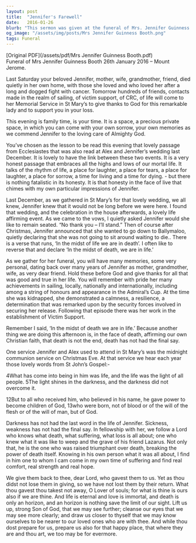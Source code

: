 ```yaml
---
layout: post
title:  "Jennifer's Farewell"
date:   2016-01-26
blurb: "This sermon was given at the funeral of Mrs. Jennifer Guinness Booth, a beloved mother, wife, grandmother, and friend. Jennifer was remembered for her resilience, determination, and achievements, including her work in the establishment of Victim Support. The sermon emphasizes the Christian belief that death is not the end, and that in the face of death, we affirm life."
og_image: "/assets/img/posts/Mrs Jennifer Guinness Booth.png"
tags: Funeral
---
```

[Original PDF](/assets/pdf/Mrs Jennifer Guinness Booth.pdf)    
Funeral of Mrs Jennifer Guinness Booth
26th January 2016 – Mount Jerome.

Last Saturday your beloved Jennifer, mother, wife, grandmother, friend, died quietly in her own home, with those she loved and who loved her after a long and dogged fight with cancer. Tomorrow hundreds of friends, contacts made in the realm of sailing, of victim support, of CRC, of life will come to her Memorial Service in St Mary’s to give thanks to God for this remarkable lady and to support you in your loss.

This evening is family time, is your time. It is a space, a precious private space, in which you can come with your own sorrow, your own memories as we commend Jennifer to the loving care of Almighty God.

You’ve chosen as the lesson to be read this evening that lovely passage from Ecclesiastes that was also read at Alex and Jennifer’s wedding last December. It is lovely to have the link between these two events. It is a very honest passage that embraces all the highs and lows of our mortal life. It talks of the rhythm of life, a place for laughter, a place for tears, a place for laughter, a place for sorrow, a time for living and a time for dying. - but there is nothing fatalistic in its honesty. It is that honesty in the face of live that chimes with my own particular impressions of Jennifer.

Last December, as we gathered in St Mary’s for that lovely wedding, we all knew, Jennifer knew that it would not be long before we were here. I found that wedding, and the celebration in the house afterwards, a lovely life affirming event. As we came to the vows, I quietly asked Jennifer would she like to remain seated. “No thank you – I’ll stand.” Then of course after Christmas, Jennifer announced that she wanted to go down to Ballymaloo, quietly declaring that she was not going to sit around waiting to die.. There is a verse that runs, ‘In the midst of life we are in death’. I often like to reverse that and declare ‘In the midst of death, we are in life.’

As we gather for her funeral, you will have many memories, some very personal, dating back over many years of Jennifer as mother, grandmother, wife, as very dear friend. Hold these before God and give thanks for all that was good and true in her life. You will remember with pride her many achievements in sailing, locally, nationally and internationally, including among a string of honours and appearance in the Admiral’s Cup. At the time she was kidnapped, she demonstrated a calmness, a resilience, a determination that was remarked upon by the security forces involved in securing her release. Following that episode there was her work in the establishment of Victim Support.

Remember I said, ‘In the midst of death we are in life.’ Because another thing we are doing this afternoon is, in the face of death, affirming our own Christian faith, that death is not the end, death has not had the final say.

One service Jennifer and Alex used to attend in St Mary’s was the midnight communion service on Christmas Eve. At that service we hear each year those lovely words from St John’s Gospel:-

4What has come into being in him was life, and the life was the light of all people. 5The light shines in the darkness, and the darkness did not overcome it.

12But to all who received him, who believed in his name, he gave power to become children of God, 13who were born, not of blood or of the will of the flesh or of the will of man, but of God.

Darkness has not had the last word in the life of Jennifer. Sickness, weakness has not had the final say. In fellowship with her, we follow a Lord who knows what death, what suffering, what loss is all about; one who knew what it was like to weep and the grave of his friend Lazarus. Not only that, he is the one who was raised triumphant over death, breaking the power of death itself. Knowing in his own person what it was all about, I find in him one to whom I cam come in my own time of suffering and find real comfort, real strength and real hope.

We give them back to thee, dear Lord, who gavest them to us. Yet as thou didst not lose them in giving, so we have not lost them by their return. What thou gavest thou takest not away, O Lover of souls; for what is thine is ours also if we are thine. And life is eternal and love is immortal, and death is only an horizon, and an horizon is nothing save the limit of our sight. Lift us up, strong Son of God, that we may see further; cleanse our eyes that we may see more clearly; and draw us closer to thyself that we may know ourselves to be nearer to our loved ones who are with thee. And while thou dost prepare for us, prepare us also for that happy place, that where they are and thou art, we too may be for evermore.
